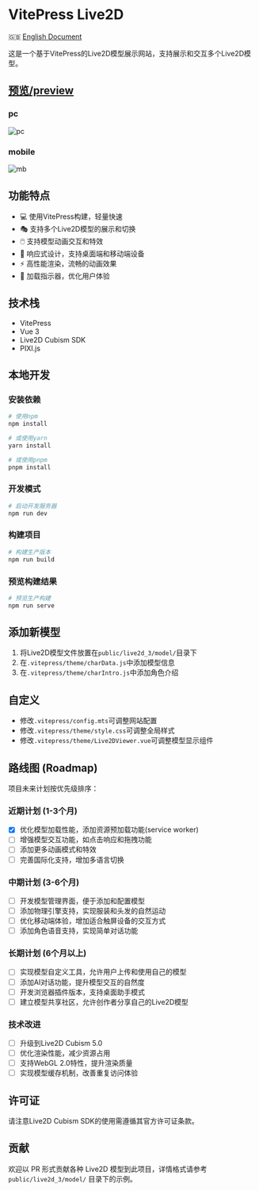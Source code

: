 # VitePress Live2D

🇬🇧 [English Document](README-US.md)

这是一个基于VitePress的Live2D模型展示网站，支持展示和交互多个Live2D模型。

## [预览/preview](https://live2d.youseeyou1daydayde.uk/)
### pc
![pc](https://live2d.youseeyou1daydayde.uk/preview/pc.png)
### mobile
![mb](https://live2d.youseeyou1daydayde.uk/preview/mb.png)
## 功能特点

- 💻 使用VitePress构建，轻量快速
- 🎭 支持多个Live2D模型的展示和切换
- 🖱️ 支持模型动画交互和特效
- 📱 响应式设计，支持桌面端和移动端设备
- ⚡ 高性能渲染，流畅的动画效果
- 🔄 加载指示器，优化用户体验

## 技术栈

- VitePress
- Vue 3
- Live2D Cubism SDK
- PIXI.js

## 本地开发

### 安装依赖

```bash
# 使用npm
npm install

# 或使用yarn
yarn install

# 或使用pnpm
pnpm install
```

### 开发模式

```bash
# 启动开发服务器
npm run dev
```

### 构建项目

```bash
# 构建生产版本
npm run build
```

### 预览构建结果

```bash
# 预览生产构建
npm run serve
```

## 添加新模型

1. 将Live2D模型文件放置在`public/live2d_3/model/`目录下
2. 在`.vitepress/theme/charData.js`中添加模型信息
3. 在`.vitepress/theme/charIntro.js`中添加角色介绍

## 自定义

- 修改`.vitepress/config.mts`可调整网站配置
- 修改`.vitepress/theme/style.css`可调整全局样式
- 修改`.vitepress/theme/Live2DViewer.vue`可调整模型显示组件

## 路线图 (Roadmap)

项目未来计划按优先级排序：

### 近期计划 (1-3个月)

- [x] 优化模型加载性能，添加资源预加载功能(service worker)
- [ ] 增强模型交互功能，如点击响应和拖拽功能
- [ ] 添加更多动画模式和特效
- [ ] 完善国际化支持，增加多语言切换

### 中期计划 (3-6个月)

- [ ] 开发模型管理界面，便于添加和配置模型
- [ ] 添加物理引擎支持，实现服装和头发的自然运动
- [ ] 优化移动端体验，增加适合触屏设备的交互方式
- [ ] 添加角色语音支持，实现简单对话功能

### 长期计划 (6个月以上)

- [ ] 实现模型自定义工具，允许用户上传和使用自己的模型
- [ ] 添加AI对话功能，提升模型交互的自然度
- [ ] 开发浏览器插件版本，支持桌面助手模式
- [ ] 建立模型共享社区，允许创作者分享自己的Live2D模型

### 技术改进

- [ ] 升级到Live2D Cubism 5.0
- [ ] 优化渲染性能，减少资源占用
- [ ] 支持WebGL 2.0特性，提升渲染质量
- [ ] 实现模型缓存机制，改善重复访问体验

## 许可证

请注意Live2D Cubism SDK的使用需遵循其官方许可证条款。
## 贡献

欢迎以 PR 形式贡献各种 Live2D 模型到此项目，详情格式请参考 `public/live2d_3/model/` 目录下的示例。
